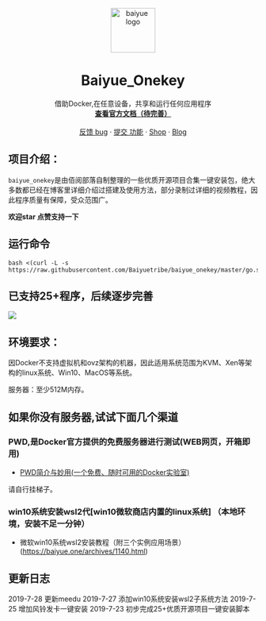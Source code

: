 <p align="center">
  <a href="https://baiyue.one/">
    <img src="https://raw.githubusercontent.com/Baiyuetribe/baiyue_onekey/master/logo.png" alt="baiyue logo" width="90" height="90">
  </a>
</p>

<h1 align="center">Baiyue_Onekey</h1>

<p align="center">
  借助Docker,在任意设备，共享和运行任何应用程序
  <br>
  <a href="https://book.baiyue.one/"><strong>查看官方文档（待完善）</strong></a>
  <br>
  <br>
  <a href="https://github.com/Baiyuetribe/baiyue_onekey/issues/new?template=bug.md">反馈 bug</a>
  ·
  <a href="https://github.com/Baiyuetribe/baiyue_onekey/issues/new?template=feature.md&labels=feature">提交 功能</a>
  ·
  <a href="https://mall.baiyue.one/">Shop</a>
  ·
  <a href="https://baiyue.one/">Blog</a>
</p>



## 项目介绍：

`baiyue_onekey`是由佰阅部落自制整理的一些优质开源项目合集一键安装包，绝大多数都已经在博客里详细介绍过搭建及使用方法，部分录制过详细的视频教程，因此程序质量有保障，受众范围广。

**欢迎star 点赞支持一下**

## 运行命令

```
bash <(curl -L -s https://raw.githubusercontent.com/Baiyuetribe/baiyue_onekey/master/go.sh)
```



## 已支持25+程序，后续逐步完善

![](https://raw.githubusercontent.com/Baiyuetribe/baiyue_onekey/master/list.png)



## 环境要求：

因Docker不支持虚拟机和ovz架构的机器，因此适用系统范围为KVM、Xen等架构的linux系统、Win10、MacOS等系统。

服务器：至少512M内存。

## 如果你没有服务器,试试下面几个渠道

### PWD,是Docker官方提供的免费服务器进行测试(WEB网页，开箱即用)

- [PWD简介与妙用(一个免费、随时可用的Docker实验室)](https://baiyue.one/archives/472.html)

请自行挂梯子。

### win10系统安装wsl2代[win10微软商店内置的linux系统] （本地环境，安装不足一分钟）

- 微软win10系统wsl2安装教程（附三个实例应用场景）(https://baiyue.one/archives/1140.html)

## 更新日志

2019-7-28 更新meedu
2019-7-27 添加win10系统安装wsl2子系统方法
2019-7-25 增加风铃发卡一键安装
2019-7-23 初步完成25+优质开源项目一键安装脚本
